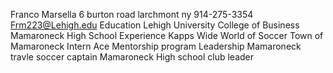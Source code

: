 Franco Marsella 
6 burton road larchmont ny
914-275-3354
Frm223@Lehigh.edu
Education
Lehigh University College of Business 
Mamaroneck High School 
Experience 
Kapps Wide World of Soccer
Town of Mamaroneck Intern 
Ace Mentorship program 
Leadership
Mamaroneck travle soccer captain 
Mamaroneck High school club leader
